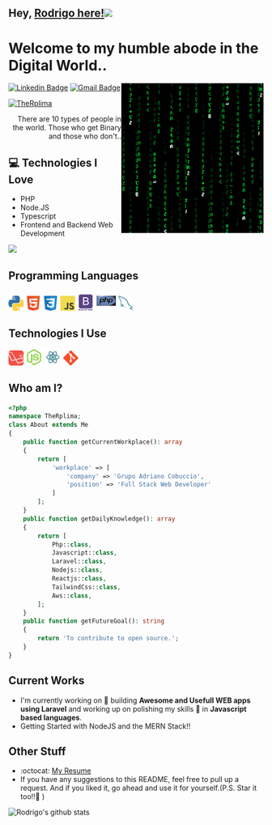 ## Hey, [Rodrigo here!](https://www.linkedin.com/in/therplima/)<img src="https://media.giphy.com/media/hvRJCLFzcasrR4ia7z/giphy.gif" width="25px">

<h1>Welcome to my humble abode in the Digital World..</h1> 

<img src='https://github.com/TheRplima/TheRplima/blob/main/images/matrix.gif' alt='Awesome Matrix Code' align='right'/>

[![Linkedin Badge](https://img.shields.io/badge/-Rodrigo_Pereira_Lima-blue?style=flat-square&logo=Linkedin&logoColor=white&link=https://www.linkedin.com/in/therplima)](https://www.linkedin.com/in/therplima) [![Gmail Badge](https://img.shields.io/badge/-therplima@gmail.com-c14438?style=flat-square&logo=Gmail&logoColor=white&link=mailto:therplima@gmail.com)](mailto:therplima@gmail.com)
<p align="left"><a href="https://github.com/therplima"><img src="https://komarev.com/ghpvc/?username=TheRplima" alt="TheRplima" /></a></p>

<div style="text-align: right">There are 10 types of people in the world. Those who get Binary and those who don't.. </div>

## :computer: Technologies I Love
* PHP
* Node.JS
* Typescript
* Frontend and Backend Web Development

<img src="https://github-readme-stats.vercel.app/api/top-langs/?username=TheRplima&layout=compact">

## Programming Languages
<img src='https://github.com/TheRplima/TheRplima/blob/main/images/python2.png' height='30'/>  <img src='https://github.com/TheRplima/TheRplima/blob/main/images/html.svg' width='30'/> <img src='https://github.com/TheRplima/TheRplima/blob/main/images/css.svg' width='30'/> <img src='https://github.com/TheRplima/TheRplima/blob/main/images/js.svg' width='30'/> <img src='https://github.com/TheRplima/TheRplima/blob/main/images/bootstrap.svg' width='33'/> <img src='https://github.com/TheRplima/TheRplima/blob/main/images/php.svg' width='40'/> <img src='https://github.com/TheRplima/TheRplima/blob/main/images/sql.svg' width='30'/> 
 
 ## Technologies I Use
<img src='https://github.com/TheRplima/TheRplima/blob/main/images/laravel.svg' width='30'/> <img src='https://github.com/TheRplima/TheRplima/blob/main/images/nodejs.svg' width='33'/> <img src='https://github.com/TheRplima/TheRplima/blob/main/images/react.svg' width='33'/> <img src='https://github.com/TheRplima/TheRplima/blob/main/images/git.svg' width='30'/>
 
 ## Who am I?
```php
<?php
namespace TheRplima;
class About extends Me
{
    public function getCurrentWorkplace(): array
    {
        return [
            'workplace' => [
                'company' => 'Grupo Adriano Cobuccio',
                'position' => 'Full Stack Web Developer'         
            ]
        ];
    }
    public function getDailyKnowledge(): array
    {
        return [
            Php::class,
            Javascript::class,
            Laravel::class,
            Nodejs::class,
            Reactjs::class,
            TailwindCss::class,
            Aws::class,
        ];
    }
    public function getFutureGoal(): string
    {
        return 'To contribute to open source.';
    }
}
```
 
## Current Works
 * I'm currently working on 🔭 building **Awesome and Usefull WEB apps using Laravel** and working up on polishing my skills 🌱 in **Javascript based languages**.
 * Getting Started with NodeJS and the MERN Stack!!
 
## Other Stuff
  - :octocat: [My Resume](https://docs.google.com/document/d/e/2PACX-1vS39-u1Rv3JiXoIi26_Hsk6cQtmJ4YQG6p9T1ZIhxOR2UWKavrft32oe0Ontk2UsMKrPTR9CFsK9Lcb/pub)
  - If you have any suggestions to this README, feel free to pull up a request. And if you liked it, go ahead and use it for yourself.(P.S. Star it too!!:grimacing: )

![Rodrigo's github stats](https://github-readme-stats.vercel.app/api?username=TheRplima&show_icons=true&hide=[%22issues%22])
 
 
